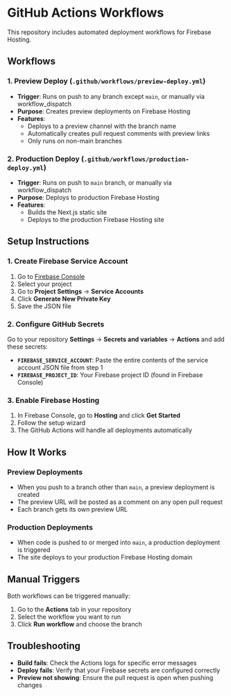 # GitHub Actions Workflows

This repository includes automated deployment workflows for Firebase Hosting.

## Workflows

### 1. Preview Deploy (`.github/workflows/preview-deploy.yml`)
- **Trigger**: Runs on push to any branch except `main`, or manually via workflow_dispatch
- **Purpose**: Creates preview deployments on Firebase Hosting
- **Features**:
  - Deploys to a preview channel with the branch name
  - Automatically creates pull request comments with preview links
  - Only runs on non-main branches

### 2. Production Deploy (`.github/workflows/production-deploy.yml`)
- **Trigger**: Runs on push to `main` branch, or manually via workflow_dispatch
- **Purpose**: Deploys to production Firebase Hosting
- **Features**:
  - Builds the Next.js static site
  - Deploys to the production Firebase Hosting site

## Setup Instructions

### 1. Create Firebase Service Account

1. Go to [Firebase Console](https://console.firebase.google.com/)
2. Select your project
3. Go to **Project Settings** → **Service Accounts**
4. Click **Generate New Private Key**
5. Save the JSON file

### 2. Configure GitHub Secrets

Go to your repository **Settings** → **Secrets and variables** → **Actions** and add these secrets:

- **`FIREBASE_SERVICE_ACCOUNT`**: Paste the entire contents of the service account JSON file from step 1
- **`FIREBASE_PROJECT_ID`**: Your Firebase project ID (found in Firebase Console)

### 3. Enable Firebase Hosting

1. In Firebase Console, go to **Hosting** and click **Get Started**
2. Follow the setup wizard
3. The GitHub Actions will handle all deployments automatically

## How It Works

### Preview Deployments
- When you push to a branch other than `main`, a preview deployment is created
- The preview URL will be posted as a comment on any open pull request
- Each branch gets its own preview URL

### Production Deployments
- When code is pushed to or merged into `main`, a production deployment is triggered
- The site deploys to your production Firebase Hosting domain

## Manual Triggers

Both workflows can be triggered manually:
1. Go to the **Actions** tab in your repository
2. Select the workflow you want to run
3. Click **Run workflow** and choose the branch

## Troubleshooting

- **Build fails**: Check the Actions logs for specific error messages
- **Deploy fails**: Verify that your Firebase secrets are configured correctly
- **Preview not showing**: Ensure the pull request is open when pushing changes

